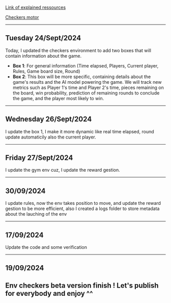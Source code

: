 [Link of explained ressources](https://blog.paperspace.com/building-a-checkers-gaming-agent-using-neural-networks-and-reinforcement-learning/)

[Checkers motor](https://github.com/everestwitman/Pygame-Checkers/tree/master)

---
Tuesday 24/Sept/2024
---
Today, I updated the checkers environment to add two boxes that will contain information about the game.

- **Box 1**: For general information (Time elapsed, Players, Current player, Rules, Game board size, Round)
- **Box 2**: This box will be more specific, containing details about the game's results and the AI model powering the game. We will track new metrics such as Player 1's time and Player 2's time, pieces remaining on the board, win probability, prediction of remaining rounds to conclude the game, and the player most likely to win.

---
Wednesday 26/Sept/2024
---
I update the box 1, I make it more dynamic like real time elapsed, round update automaticily also the current player.

---
Friday 27/Sept/2024
---
I update the gym env cuz, I update the reward gestion.

---
30/09/2024
---
I update rules, now the env takes position to move, and update the reward gestion to be more efficient, also I created a logs folder to store metadata about the lauching of the env


---
17/09/2024
---
Update the code and some verification

---
19/09/2024
---
Env checkers beta version finish ! Let's publish for everybody and enjoy ^^
---


